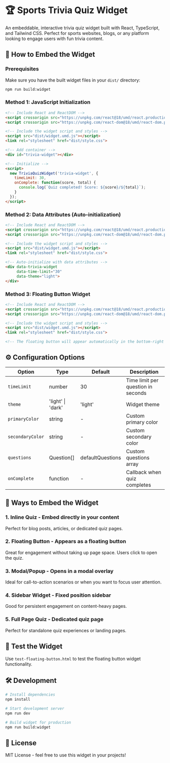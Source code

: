# 🏆 Sports Trivia Quiz Widget

An embeddable, interactive trivia quiz widget built with React, TypeScript, and Tailwind CSS. Perfect for sports websites, blogs, or any platform looking to engage users with fun trivia content.

## 🚀 How to Embed the Widget

### Prerequisites
Make sure you have the built widget files in your `dist/` directory:
```bash
npm run build:widget
```

### Method 1: JavaScript Initialization

```html
<!-- Include React and ReactDOM -->
<script crossorigin src="https://unpkg.com/react@18/umd/react.production.min.js"></script>
<script crossorigin src="https://unpkg.com/react-dom@18/umd/react-dom.production.min.js"></script>

<!-- Include the widget script and styles -->
<script src="dist/widget.umd.js"></script>
<link rel="stylesheet" href="dist/style.css">

<!-- Add container -->
<div id="trivia-widget"></div>

<!-- Initialize -->
<script>
  new TriviaQuizWidget('trivia-widget', {
    timeLimit: 30,
    onComplete: function(score, total) {
      console.log(`Quiz completed! Score: ${score}/${total}`);
    }
  });
</script>
```

### Method 2: Data Attributes (Auto-initialization)

```html
<!-- Include React and ReactDOM -->
<script crossorigin src="https://unpkg.com/react@18/umd/react.production.min.js"></script>
<script crossorigin src="https://unpkg.com/react-dom@18/umd/react-dom.production.min.js"></script>

<!-- Include the widget script and styles -->
<script src="dist/widget.umd.js"></script>
<link rel="stylesheet" href="dist/style.css">

<!-- Auto-initialize with data attributes -->
<div data-trivia-widget 
     data-time-limit="30" 
     data-theme="light">
</div>
```

### Method 3: Floating Button Widget

```html
<!-- Include React and ReactDOM -->
<script crossorigin src="https://unpkg.com/react@18/umd/react.production.min.js"></script>
<script crossorigin src="https://unpkg.com/react-dom@18/umd/react-dom.production.min.js"></script>

<!-- Include the widget script and styles -->
<script src="dist/widget.umd.js"></script>
<link rel="stylesheet" href="dist/style.css">

<!-- The floating button will appear automatically in the bottom-right corner -->
```

## ⚙️ Configuration Options

| Option | Type | Default | Description |
|--------|------|---------|-------------|
| `timeLimit` | number | 30 | Time limit per question in seconds |
| `theme` | 'light' \| 'dark' | 'light' | Widget theme |
| `primaryColor` | string | - | Custom primary color |
| `secondaryColor` | string | - | Custom secondary color |
| `questions` | Question[] | defaultQuestions | Custom questions array |
| `onComplete` | function | - | Callback when quiz completes |

## 🎯 Ways to Embed the Widget

### 1. **Inline Quiz** - Embed directly in your content
Perfect for blog posts, articles, or dedicated quiz pages.

### 2. **Floating Button** - Appears as a floating button
Great for engagement without taking up page space. Users click to open the quiz.

### 3. **Modal/Popup** - Opens in a modal overlay
Ideal for call-to-action scenarios or when you want to focus user attention.

### 4. **Sidebar Widget** - Fixed position sidebar
Good for persistent engagement on content-heavy pages.

### 5. **Full Page Quiz** - Dedicated quiz page
Perfect for standalone quiz experiences or landing pages.

## 🧪 Test the Widget

Use `test-floating-button.html` to test the floating button widget functionality.

## 🛠️ Development

```bash
# Install dependencies
npm install

# Start development server
npm run dev

# Build widget for production
npm run build:widget
```

## 📄 License

MIT License - feel free to use this widget in your projects!
